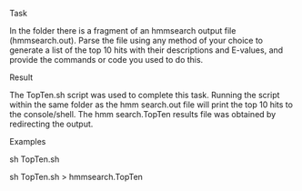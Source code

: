 Task

In the folder there is a fragment of an hmmsearch output file (hmmsearch.out). Parse the file using any method of your choice to generate a list of the top 10 hits with their descriptions and E-values, and provide the commands or code you used to do this.

Result

The TopTen.sh script was used to complete this task.
Running the script within the same folder as the hmm search.out file will print the top 10 hits to the console/shell. The hmm search.TopTen results file was obtained by redirecting the output.

Examples

sh TopTen.sh

sh TopTen.sh > hmmsearch.TopTen
